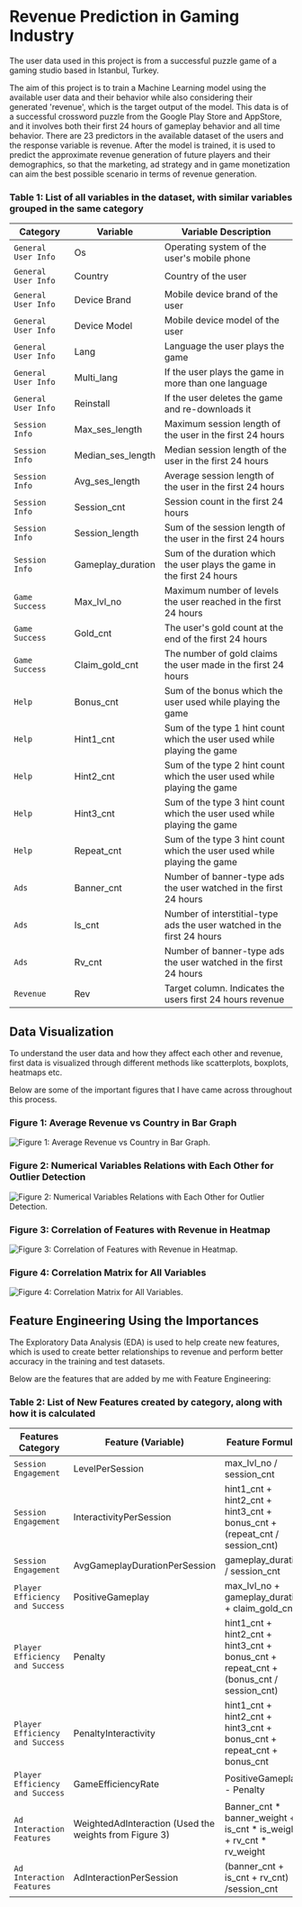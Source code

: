 # Revenue Prediction in Gaming Industry
The user data used in this project is from a successful puzzle game of a gaming studio based in Istanbul, Turkey.

The aim of this project is to train a Machine Learning model using the available user data and their behavior while also considering their generated 'revenue', which is the target output of the model. This data is of a successful crossword puzzle from the Google Play Store and AppStore, and it involves both their first 24 hours of gameplay behavior and all time behavior. There are 23 predictors in the available dataset of the users and the response variable is revenue. After the model is trained, it is used to predict the approximate revenue generation of future players and their demographics, so that the marketing, ad strategy and in game monetization can aim the best possible scenario in terms of revenue generation.


### Table 1: List of all variables in the dataset, with similar variables grouped in the same category
| Category  | Variable | Variable Description |
| ------------- | ------------- | ------------ |
| `General User Info`  | Os  | Operating system of the user's mobile phone |
| `General User Info`  | Country  | Country of the user |
| `General User Info`  | Device Brand  | Mobile device brand of the user |
| `General User Info`  | Device Model  | Mobile device model of the user |
| `General User Info`  | Lang  | Language the user plays the game |
| `General User Info`  | Multi_lang  | If the user plays the game in more than one language |
| `General User Info`  | Reinstall  | If the user deletes the game and re-downloads it |
| `Session Info`  | Max_ses_length  | Maximum session length of the user in the first 24 hours |
| `Session Info`  | Median_ses_length  | Median session length of the user in the first 24 hours |
| `Session Info`  | Avg_ses_length  | Average session length of the user in the first 24 hours |
| `Session Info`  | Session_cnt  | Session count in the first 24 hours |
| `Session Info`  | Session_length  | Sum of the session length of the user in the first 24 hours |
| `Session Info`  | Gameplay_duration | Sum of the duration which the user plays the game in  the first 24 hours |
| `Game Success` | Max_lvl_no | Maximum number of levels the user reached in the first 24 hours |
| `Game Success` | Gold_cnt | The user's gold count at the end of the first 24 hours |
| `Game Success` | Claim_gold_cnt | The number of gold claims the user made in the first 24 hours |
| `Help` | Bonus_cnt | Sum of the bonus which the user used while playing the game |
| `Help` | Hint1_cnt | Sum of the type 1 hint count which the user used while playing the game |
| `Help` | Hint2_cnt | Sum of the type 2 hint count which the user used while playing the game |
| `Help` | Hint3_cnt | Sum of the type 3 hint count which the user used while playing the game |
| `Help` | Repeat_cnt | Sum of the type 3 hint count which the user used while playing the game |
| `Ads` | Banner_cnt | Number of banner-type ads the user watched in the first 24 hours |
| `Ads` | Is_cnt | Number of interstitial-type ads the user watched in the first 24 hours |
| `Ads` | Rv_cnt | Number of banner-type ads the user watched in the first 24 hours |
| `Revenue` | Rev | Target column. Indicates the users first 24 hours revenue |

## Data Visualization
To understand the user data and how they affect each other and revenue, first data is visualized through different methods like scatterplots, boxplots, heatmaps etc.

Below are some of the important figures that I have came across throughout this process.
### Figure 1: Average Revenue vs Country in Bar Graph
![Figure 1: Average Revenue vs Country in Bar Graph.](https://github.com/demirelozan/liveOpsGamingUserDataPrediction/blob/main/gamingUserDataFigures/Average%20Revenue%20by%20country.png)

### Figure 2: Numerical Variables Relations with Each Other for Outlier Detection
![Figure 2: Numerical Variables Relations with Each Other for Outlier Detection.](https://github.com/demirelozan/liveOpsGamingUserDataPrediction/blob/main/gamingUserDataFigures/Figure_1%20Updated%20v3.png?raw=true)

### Figure 3: Correlation of Features with Revenue in Heatmap
![Figure 3: Correlation of Features with Revenue in Heatmap.](https://github.com/demirelozan/liveOpsGamingUserDataPrediction/blob/main/gamingUserDataFigures/Correlation%20of%20Features%20with%20Revenue.png?raw=true)

### Figure 4: Correlation Matrix for All Variables
![Figure 4: Correlation Matrix for All Variables.](https://github.com/demirelozan/liveOpsGamingUserDataPrediction/blob/main/gamingUserDataFigures/Correlation%20Matrix%20for%20All%20Variables.png?raw=true)

## Feature Engineering Using the Importances
The Exploratory Data Analysis (EDA) is used to help create new features, which is used to create better relationships to revenue and perform better accuracy in the training and test datasets. 

Below are the features that are added by me with Feature Engineering:
### Table 2: List of New Features created by category, along with how it is calculated
| Features Category  | Feature (Variable) | Feature Formulas |
| ------------- | ------------- | ------------ |
| `Session Engagement`  | LevelPerSession  | max_lvl_no / session_cnt |
| `Session Engagement`  | InteractivityPerSession  | hint1_cnt + hint2_cnt + hint3_cnt + bonus_cnt + (repeat_cnt / session_cnt) |
| `Session Engagement`  | AvgGameplayDurationPerSession  | gameplay_duration / session_cnt |
| `Player Efficiency and Success`  | PositiveGameplay  | max_lvl_no + gameplay_duration + claim_gold_cnt |
| `Player Efficiency and Success`  | Penalty  | hint1_cnt + hint2_cnt + hint3_cnt + bonus_cnt + repeat_cnt + (bonus_cnt / session_cnt) |
| `Player Efficiency and Success`  | PenaltyInteractivity  |hint1_cnt + hint2_cnt + hint3_cnt + bonus_cnt + repeat_cnt + bonus_cnt |
| `Player Efficiency and Success`  | GameEfficiencyRate  | PositiveGameplay - Penalty |
| `Ad Interaction Features`  | WeightedAdInteraction (Used the weights from Figure 3) | Banner_cnt * banner_weight + is_cnt * is_weight + rv_cnt * rv_weight |
| `Ad Interaction Features`  | AdInteractionPerSession | (banner_cnt + is_cnt + rv_cnt) /session_cnt |
